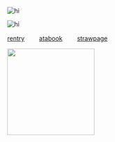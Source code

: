 
  ![hi](https://files.catbox.moe/5kv6y5.jpg)

![hi](https://komarev.com/ghpvc/?username=military-fashioned) 
 
[rentry](https://rentry.co/doomedcivilization) 
  ㅤ  ㅤ[atabook](https://dancingfactory.atabook.org/)  ㅤ  ㅤ[strawpage](https://robulyaoi.straw.page)

<img src="https://files.catbox.moe/tds5j3.jpeg" width="200" />
